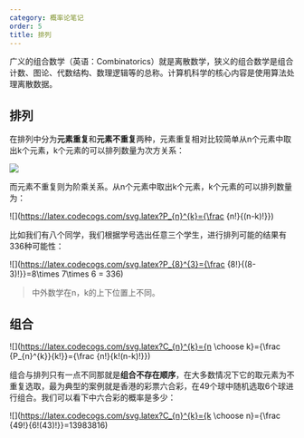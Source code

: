 ```yaml
---
category: 概率论笔记
order: 5
title: 排列
---
```


广义的组合数学（英语：Combinatorics）就是离散数学，狭义的组合数学是组合计数、图论、代数结构、数理逻辑等的总称。计算机科学的核心内容是使用算法处理离散数据。

## 排列

在排列中分为**元素重复**和**元素不重复**两种，元素重复相对比较简单从n个元素中取出k个元素，k个元素的可以排列数量为次方关系：

![](https://latex.codecogs.com/svg.latex?U_{n}^{k}=n^{k})


而元素不重复则为阶乘关系。从n个元素中取出k个元素，k个元素的可以排列数量为：

![](https://latex.codecogs.com/svg.latex?P_{n}^{k}={\frac {n!}{(n-k)!}})

比如我们有八个同学，我们根据学号选出任意三个学生，进行排列可能的结果有336种可能性：

![](https://latex.codecogs.com/svg.latex?P_{8}^{3}={\frac {8!}{(8-3)!}}=8\times 7\times 6 = 336)

> 中外数学在n，k的上下位置上不同。

## 组合

![](https://latex.codecogs.com/svg.latex?C_{n}^{k}={n \choose k}={\frac {P_{n}^{k}}{k!}}={\frac {n!}{k!(n-k)!}})

组合与排列只有一点不同那就是**组合不存在顺序**，在大多数情况下它的取元素为不重复选取，最为典型的案例就是香港的彩票六合彩，在49个球中随机选取6个球进行组合。我们可以看下中六合彩的概率是多少：

![](https://latex.codecogs.com/svg.latex?C_{n}^{k}={k \choose n}={\frac {49!}{6!(43)!}}=13983816)
